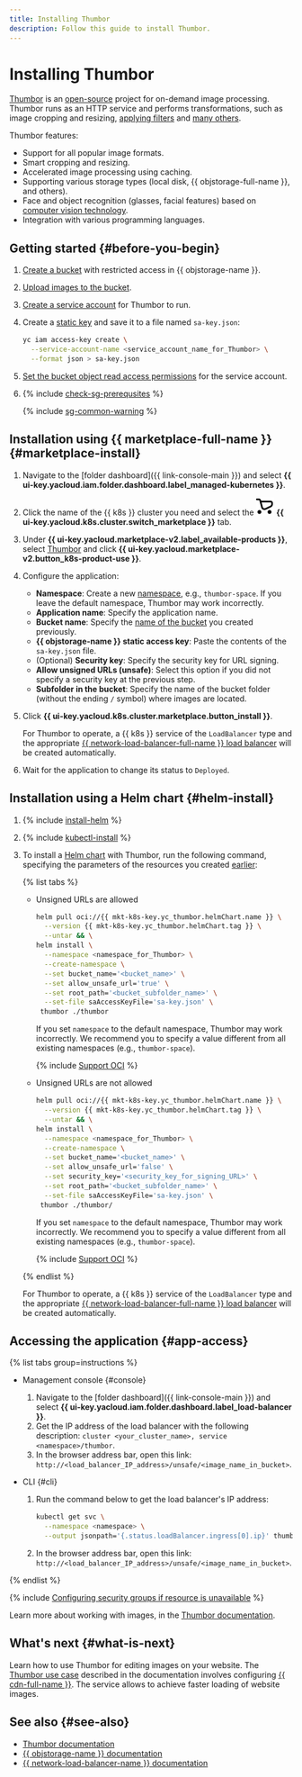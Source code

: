 ```yaml
---
title: Installing Thumbor
description: Follow this guide to install Thumbor.
---
```


# Installing Thumbor


[Thumbor](https://thumbor.readthedocs.io/en/latest/) is an [open-source](https://github.com/thumbor/thumbor) project for on-demand image processing. Thumbor runs as an HTTP service and performs transformations, such as image cropping and resizing, [applying filters](https://thumbor.readthedocs.io/en/latest/filters.html#available-filters) and [many others](https://thumbor.readthedocs.io/en/latest/imaging.html).

Thumbor features:
* Support for all popular image formats.
* Smart cropping and resizing.
* Accelerated image processing using caching.
* Supporting various storage types (local disk, {{ objstorage-full-name }}, and others).
* Face and object recognition (glasses, facial features) based on [computer vision technology](https://github.com/opencv/opencv).
* Integration with various programming languages.

## Getting started {#before-you-begin}

1. [Create a bucket](../../../storage/operations/buckets/create.md) with restricted access in {{ objstorage-name }}.
1. [Upload images to the bucket](../../../storage/operations/objects/upload.md#simple).
1. [Create a service account](../../../iam/operations/sa/create.md) for Thumbor to run.
1. Create a [static key](../../../iam/operations/authentication/manage-access-keys.md#create-access-key) and save it to a file named `sa-key.json`:

   ```bash
   yc iam access-key create \
     --service-account-name <service_account_name_for_Thumbor> \
     --format json > sa-key.json
   ```

1. [Set the bucket object read access permissions](../../../storage/operations/objects/edit-acl.md) for the service account.

1. {% include [check-sg-prerequsites](../../../_includes/managed-kubernetes/security-groups/check-sg-prerequsites-lvl3.md) %}

    {% include [sg-common-warning](../../../_includes/managed-kubernetes/security-groups/sg-common-warning.md) %}

## Installation using {{ marketplace-full-name }} {#marketplace-install}

1. Navigate to the [folder dashboard]({{ link-console-main }}) and select **{{ ui-key.yacloud.iam.folder.dashboard.label_managed-kubernetes }}**.
1. Click the name of the {{ k8s }} cluster you need and select the ![image](../../../_assets/console-icons/shopping-cart.svg) **{{ ui-key.yacloud.k8s.cluster.switch_marketplace }}** tab.
1. Under **{{ ui-key.yacloud.marketplace-v2.label_available-products }}**, select [Thumbor](/marketplace/products/yc/thumbor) and click **{{ ui-key.yacloud.marketplace-v2.button_k8s-product-use }}**.
1. Configure the application:
   * **Namespace**: Create a new [namespace](../../concepts/index.md#namespace), e.g., `thumbor-space`. If you leave the default namespace, Thumbor may work incorrectly.
   * **Application name**: Specify the application name.
   * **Bucket name**: Specify the [name of the bucket](#before-you-begin) you created previously.
   * **{{ objstorage-name }} static access key**: Paste the contents of the `sa-key.json` file.
   * (Optional) **Security key**: Specify the security key for URL signing.
   * **Allow unsigned URLs (unsafe)**: Select this option if you did not specify a security key at the previous step.
   * **Subfolder in the bucket**: Specify the name of the bucket folder (without the ending `/` symbol) where images are located.
1. Click **{{ ui-key.yacloud.k8s.cluster.marketplace.button_install }}**.

    For Thumbor to operate, a {{ k8s }} service of the `LoadBalancer` type and the appropriate [{{ network-load-balancer-full-name }} load balancer](../../../network-load-balancer) will be created automatically.

1. Wait for the application to change its status to `Deployed`.

## Installation using a Helm chart {#helm-install}

1. {% include [install-helm](../../../_includes/managed-kubernetes/helm-install.md) %}

1. {% include [kubectl-install](../../../_includes/managed-kubernetes/kubectl-install.md) %}

1. To install a [Helm chart](https://helm.sh/docs/topics/charts/) with Thumbor, run the following command, specifying the parameters of the resources you created [earlier](#before-you-begin):

   {% list tabs %}

   - Unsigned URLs are allowed

     ```bash
     helm pull oci://{{ mkt-k8s-key.yc_thumbor.helmChart.name }} \
       --version {{ mkt-k8s-key.yc_thumbor.helmChart.tag }} \
       --untar && \
     helm install \
       --namespace <namespace_for_Thumbor> \
       --create-namespace \
       --set bucket_name='<bucket_name>' \
       --set allow_unsafe_url='true' \
       --set root_path='<bucket_subfolder_name>' \
       --set-file saAccessKeyFile='sa-key.json' \
      thumbor ./thumbor
     ```

     If you set `namespace` to the default namespace, Thumbor may work incorrectly. We recommend you to specify a value different from all existing namespaces (e.g., `thumbor-space`).

     {% include [Support OCI](../../../_includes/managed-kubernetes/note-helm-experimental-oci.md) %}

   - Unsigned URLs are not allowed

     ```bash
     helm pull oci://{{ mkt-k8s-key.yc_thumbor.helmChart.name }} \
       --version {{ mkt-k8s-key.yc_thumbor.helmChart.tag }} \
       --untar && \
     helm install \
       --namespace <namespace_for_Thumbor> \
       --create-namespace \
       --set bucket_name='<bucket_name>' \
       --set allow_unsafe_url='false' \
       --set security_key='<security_key_for_signing_URL>' \
       --set root_path='<bucket_subfolder_name>' \
       --set-file saAccessKeyFile='sa-key.json' \
      thumbor ./thumbor/
     ```

     If you set `namespace` to the default namespace, Thumbor may work incorrectly. We recommend you to specify a value different from all existing namespaces (e.g., `thumbor-space`).

     {% include [Support OCI](../../../_includes/managed-kubernetes/note-helm-experimental-oci.md) %}

   {% endlist %}

    For Thumbor to operate, a {{ k8s }} service of the `LoadBalancer` type and the appropriate [{{ network-load-balancer-full-name }} load balancer](../../../network-load-balancer) will be created automatically.

## Accessing the application {#app-access}

{% list tabs group=instructions %}

- Management console {#console}

  1. Navigate to the [folder dashboard]({{ link-console-main }}) and select **{{ ui-key.yacloud.iam.folder.dashboard.label_load-balancer }}**.
  1. Get the IP address of the load balancer with the following description: `cluster <your_cluster_name>, service <namespace>/thumbor`.
  1. In the browser address bar, open this link: `http://<load_balancer_IP_address>/unsafe/<image_name_in_bucket>`.

- CLI {#cli}

  1. Run the command below to get the load balancer's IP address:

     ```bash
     kubectl get svc \
       --namespace <namespace> \
       --output jsonpath='{.status.loadBalancer.ingress[0].ip}' thumbor
     ```

  1. In the browser address bar, open this link: `http://<load_balancer_IP_address>/unsafe/<image_name_in_bucket>`.

{% endlist %}

{% include [Configuring security groups if resource is unavailable](../../../_includes/managed-kubernetes/security-groups/check-sg-if-url-unavailable-lvl3.md) %}

Learn more about working with images, in the [Thumbor documentation](https://thumbor.readthedocs.io/en/latest/imaging.html).

## What's next {#what-is-next}

Learn how to use Thumbor for editing images on your website. The [Thumbor use case](../../tutorials/marketplace/thumbor.md) described in the documentation involves configuring [{{ cdn-full-name }}](../../../cdn/concepts/index.md). The service allows to achieve faster loading of website images.

## See also {#see-also}

* [Thumbor documentation](https://thumbor.readthedocs.io/en/latest/)
* [{{ objstorage-name }} documentation](../../../storage/)
* [{{ network-load-balancer-name }} documentation](../../../network-load-balancer/)
